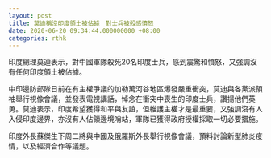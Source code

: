 ```yaml
---
layout: post
title: 莫迪稱沒印度領土被佔據　對士兵被殺感憤怒
date: 2020-06-20 09:34:44.000000000 +08:00
categories: rthk
---
```


印度總理莫迪表示，對中國軍隊殺死20名印度士兵，感到震驚和憤怒，又強調沒有任何印度領土被佔據。

中印邊防部隊日前在有主權爭議的加勒萬河谷地區爆發嚴重衝突，莫迪與各黨派領袖舉行視像會議，並發表電視講話，悼念在衝突中喪生的印度士兵，讚揚他們英勇。莫迪表示，印度希望獲得和平與友誼，但維護主權才是最重要，又強調沒有人入侵印度邊界，亦沒有人佔領邊境哨站，軍隊已獲得政府授權採取一切必要措施。

印度外長蘇傑生下周二將與中國及俄羅斯外長舉行視像會議，預料討論新型肺炎疫情，以及經濟合作等議題。
